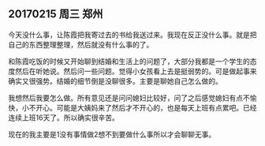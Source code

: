 ## 20170215  周三  郑州  

今天没什么事，让陈霞把我寄过去的书给我送过来。我现在反正没什么事。就是把自己的东西整理整理，然后就没有什么事的了。


和陈霞吃饭的时候又开始聊到结婚和生活上的问题了，大部分我都是一个学生的态度然后在听她说。然后问一些问题。觉得小女孩看上去是挺弱势的。可是做起事来确实又很强势。结婚的细节倒是没聊很多。主要是聊她自己怎么做的。

我想然后我要怎么做。所有意见还是问问媳妇比较好，问了之后感觉媳妇有点不愉快，小不开心。可能是大姨妈来了然后才不开心的，也是每天上班有点累吧。已经连续上班16天了。所以确实很辛苦。

现在的我主要是1没有事情做2想不到要做什么事所以才会聊聊无事。




